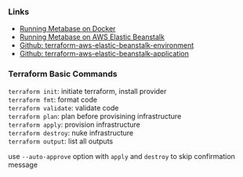 ### Links

- [Running Metabase on Docker](https://www.metabase.com/docs/latest/operations-guide/running-metabase-on-docker.html)
- [Running Metabase on AWS Elastic Beanstalk](https://www.metabase.com/docs/latest/operations-guide/running-metabase-on-elastic-beanstalk.html)
- [Github: terraform-aws-elastic-beanstalk-environment](https://github.com/cloudposse/terraform-aws-elastic-beanstalk-environment)
- [Github: terraform-aws-elastic-beanstalk-application](https://github.com/cloudposse/terraform-aws-elastic-beanstalk-application)

### Terraform Basic Commands

`terraform init`: initiate terraform, install provider  
`terraform fmt`: format code  
`terraform validate`: validate code  
`terraform plan`: plan before provisining infrastructure  
`terraform apply`: provision infrastructure  
`terraform destroy`: nuke infrastructure  
`terraform output`: list all outputs  

use `--auto-approve` option with `apply` and `destroy` to skip confirmation message

